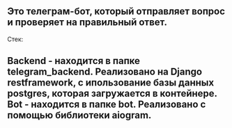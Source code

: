  Это телеграм-бот, который отправляет вопрос и проверяет на правильный ответ.
---
Стек: <br/>

**Backend** - находится в папке telegram_backend. Реализовано на Django restframework, с ипользование базы данных postgres, которая загружается в контейнере.<br/>
**Bot** - находится в папке bot. Реализовано с помощью библиотеки aiogram.
---